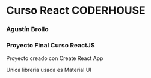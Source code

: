 # Curso React CODERHOUSE

### Agustín Brollo

### Proyecto Final Curso ReactJS

Proyecto creado con Create React App

Unica libreria usada es Material UI
